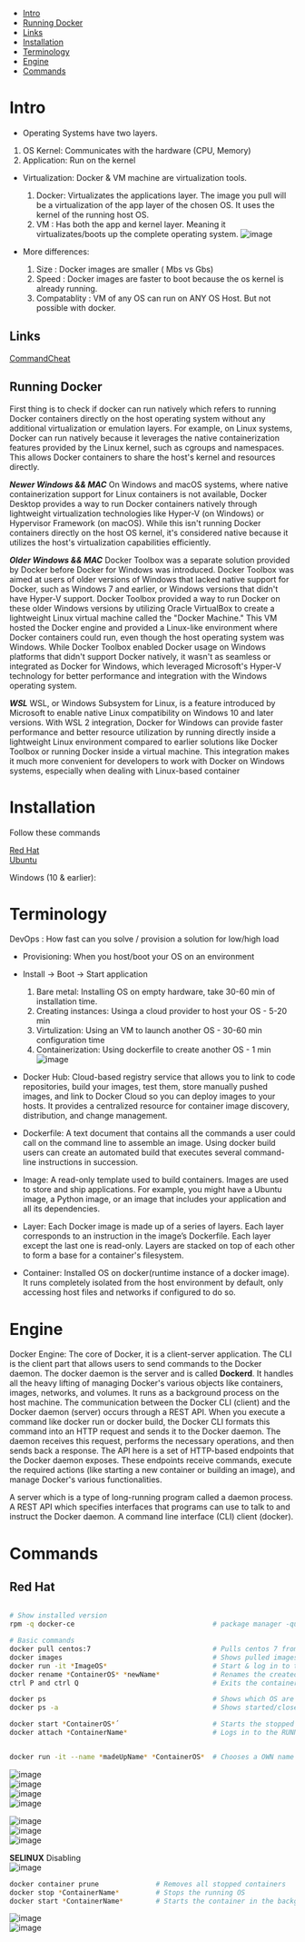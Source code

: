 - [Intro](#intro)
- [Running Docker](#running-docker)
- [Links](#links)
- [Installation](#installation)
- [Terminology](#terminology)
- [Engine](#engine)
- [Commands](#commands)


# Intro
- Operating Systems have two layers.
1. OS Kernel: Communicates with the hardware (CPU, Memory)
2. Application: Run on the kernel

- Virtualization: Docker & VM machine are virtualization tools.
  1. Docker: Virtualizates the applications layer. The image you pull will be a virtualization of the app layer of the chosen OS.
             It uses the kernel of the running host OS.
  2. VM : Has both the app and kernel layer. Meaning it virtualizates/boots up the complete operating system.
  ![image](https://github.com/Keeriiim/Docker/assets/117115289/1d28b3c2-5034-4502-90c1-2a088d944b70)

- More differences:
  1. Size : Docker images are smaller ( Mbs vs Gbs)
  2. Speed : Docker images are faster to boot because the os kernel is already running.
  3. Compatablity : VM of any OS can run on ANY OS Host. But not possible with docker.

## Links
[CommandCheat](https://spacelift.io/blog/docker-commands-cheat-sheet)
[]()


## Running Docker
First thing is to check if docker can run natively which refers to running Docker containers directly on the host operating system without any additional virtualization or emulation layers. 
For example, on Linux systems, Docker can run natively because it leverages the native containerization features provided by the Linux kernel, such as cgroups and namespaces. This allows Docker containers to share the host's kernel and resources directly. 

***Newer Windows && MAC***
On Windows and macOS systems, where native containerization support for Linux containers is not available, Docker Desktop provides a way to run Docker containers natively through lightweight virtualization technologies like Hyper-V (on Windows) or Hypervisor Framework (on macOS). While this isn't running Docker containers directly on the host OS kernel, it's considered native because it utilizes the host's virtualization capabilities efficiently.

***Older Windows && MAC***
Docker Toolbox was a separate solution provided by Docker before Docker for Windows was introduced. Docker Toolbox was aimed at users of older versions of Windows that lacked native support for Docker, such as Windows 7 and earlier, or Windows versions that didn't have Hyper-V support. Docker Toolbox provided a way to run Docker on these older Windows versions by utilizing Oracle VirtualBox to create a lightweight Linux virtual machine called the "Docker Machine." This VM hosted the Docker engine and provided a Linux-like environment where Docker containers could run, even though the host operating system was Windows. While Docker Toolbox enabled Docker usage on Windows platforms that didn't support Docker natively, it wasn't as seamless or integrated as Docker for Windows, which leveraged Microsoft's Hyper-V technology for better performance and integration with the Windows operating system.


***WSL***
WSL, or Windows Subsystem for Linux, is a feature introduced by Microsoft to enable native Linux compatibility on Windows 10 and later versions. With WSL 2 integration, Docker for Windows can provide faster performance and better resource utilization by running directly inside a lightweight Linux environment compared to earlier solutions like Docker Toolbox or running Docker inside a virtual machine. This integration makes it much more convenient for developers to work with Docker on Windows systems, especially when dealing with Linux-based container

# Installation
Follow these commands

[Red Hat](https://docs.docker.com/engine/install/rhel/)  
[Ubuntu]([https://docs.docker.com/engine/install/rhel/](https://docs.docker.com/engine/install/ubuntu/))  

Windows (10 & earlier):

# Terminology
DevOps : How fast can you solve / provision a solution for low/high load
- Provisioning: When you host/boot your OS on an environment
- Install -> Boot -> Start application
  1. Bare metal: Installing OS on empty hardware, take 30-60 min of installation time.
  2. Creating instances: Usinga a cloud provider to host your OS - 5-20 min
  3. Virtulization: Using an VM to launch another OS - 30-60 min configuration time
  4. Containerization: Using dockerfile to create another OS - 1 min
![image](https://github.com/Keeriiim/Docker/assets/117115289/5419db67-fead-4c74-a7a6-20b91db04132)

- Docker Hub: Cloud-based registry service that allows you to link to code repositories, build your images, test them, store manually pushed images, and link to Docker Cloud so you can deploy images to your hosts.
              It provides a centralized resource for container image discovery, distribution, and change management.


- Dockerfile: A text document that contains all the commands a user could call on the command line to assemble an image.
  Using docker build users can create an automated build that executes several command-line instructions in succession.
  
- Image: A read-only template used to build containers. Images are used to store and ship applications.
  For example, you might have a Ubuntu image, a Python image, or an image that includes your application and all its dependencies.

- Layer: Each Docker image is made up of a series of layers. Each layer corresponds to an instruction in the image’s Dockerfile. Each layer except the last one is read-only.
         Layers are stacked on top of each other to form a base for a container's filesystem.
  
- Container: Installed OS on docker(runtime instance of a docker image). It runs completely isolated from the host environment by default,
  only accessing host files and networks if configured to do so.



# Engine
Docker Engine: The core of Docker, it is a client-server application.
The CLI is the client part that allows users to send commands to the Docker daemon.
The docker daemon is the server and is called **Dockerd**.  It handles all the heavy lifting of managing Docker's various objects like containers, images, networks, and volumes.
It runs as a background process on the host machine. The communication between the Docker CLI (client) and the Docker daemon (server) occurs through a REST API. When you execute a command like docker run or docker build,
the Docker CLI formats this command into an HTTP request and sends it to the Docker daemon. The daemon receives this request, performs the necessary operations, and then sends back a response.
The API here is a set of HTTP-based endpoints that the Docker daemon exposes. These endpoints receive commands, execute the required actions (like starting a new container or building an image), and manage Docker's various functionalities.


A server which is a type of long-running program called a daemon process.
A REST API which specifies interfaces that programs can use to talk to and instruct the Docker daemon.
A command line interface (CLI) client (docker).
# Commands

## Red Hat
```bash

```


```bash
# Show installed version
rpm -q docker-ce                                  # package manager -query docker-ce -> docker-ce-26.1.1-1.el9.x86_64

# Basic commands
docker pull centos:7                              # Pulls centos 7 from docker registry
docker images                                     # Shows pulled images
docker run -it *ImageOS*                          # Start & log in to the specified image OS
docker rename *ContainerOS* *newName*             # Renames the created container
ctrl P and ctrl Q                                 # Exits the container without stopping it

docker ps                                         # Shows which OS are running
docker ps -a                                      # Shows started/closed containers

docker start *ContainerOS*´                       # Starts the stopped containerOS
docker attach *ContainerName*                     # Logs in to the RUNNING container


docker run -it --name *madeUpName* *ContainerOS*  # Chooses a OWN name for a container

```
![image](https://github.com/Keeriiim/Docker/assets/117115289/d651add3-0afd-43b7-b5a7-9dea78f28795)  
![image](https://github.com/Keeriiim/Docker/assets/117115289/6f930185-558a-4515-9fe7-168a9a4ce839)  
![image](https://github.com/Keeriiim/Docker/assets/117115289/11afbb35-e8b0-4957-8808-ae3b0d37fe1c)  
![image](https://github.com/Keeriiim/Docker/assets/117115289/d711ecb5-35c4-4f7d-8d2c-f75228a1a64e)
  




![image](https://github.com/Keeriiim/Docker/assets/117115289/c65943a3-1da1-4c8e-ba06-e8f29a5bda88)  
![image](https://github.com/Keeriiim/Docker/assets/117115289/c8f0ecbc-7eb4-44bf-be5f-d97e52b69f8c)  
![image](https://github.com/Keeriiim/Docker/assets/117115289/abf6a17b-7be0-4d28-903c-7aa48d3a39fc)  



**SELINUX**
Disabling  
![image](https://github.com/Keeriiim/Docker/assets/117115289/ee154cf3-2021-4e65-963a-329d453740c9)  

```bash
docker container prune              # Removes all stopped containers
docker stop *ContainerName*         # Stops the running OS
docker start *ContainerName*        # Starts the container in the background

```
![image](https://github.com/Keeriiim/Docker/assets/117115289/d27b5faf-5a10-4300-bb52-964f808028df)  
![image](https://github.com/Keeriiim/Docker/assets/117115289/20e9439d-14b9-45d2-bb42-0cd9107a99bd)







